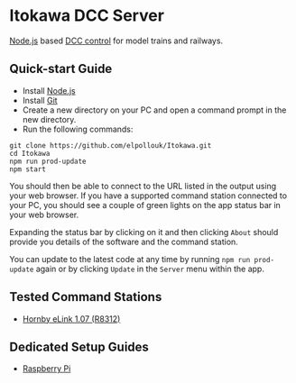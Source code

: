 # Itokawa DCC Server

[Node.js](https://nodejs.org/) based [DCC control](https://www.nmra.org/dcc-working-group) for model trains and railways.

## Quick-start Guide

* Install [Node.js](https://nodejs.org/en/download/)
* Install [Git](https://git-scm.com/downloads)
* Create a new directory on your PC and open a command prompt in the new directory.
* Run the following commands:
```
git clone https://github.com/elpollouk/Itokawa.git
cd Itokawa
npm run prod-update
npm start
```

You should then be able to connect to the URL listed in the output using your web browser. If you have a supported command station connected to your PC, you should see a couple of green lights on the app status bar in your web browser.

Expanding the status bar by clicking on it and then clicking `About` should provide you details of the software and the command station.

You can update to the latest code at any time by running `npm run prod-update` again or by clicking `Update` in the `Server` menu within the app.

## Tested Command Stations
 * [Hornby eLink 1.07 (R8312)](https://www.hornby.com/uk-en/elink-and-railmaster-combination-pack.html)

## Dedicated Setup Guides
* [Raspberry Pi](https://github.com/elpollouk/Itokawa/blob/master/docs/guides/raspberrypi.md)
